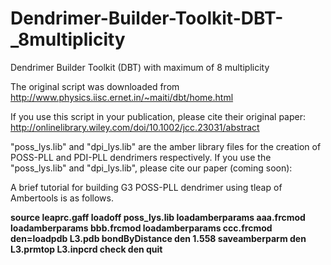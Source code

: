 # Dendrimer-Builder-Toolkit-DBT-_8multiplicity
Dendrimer Builder Toolkit (DBT) with maximum of 8 multiplicity


The original script was downloaded from http://www.physics.iisc.ernet.in/~maiti/dbt/home.html

If you use this script in your publication, please cite their original paper:
http://onlinelibrary.wiley.com/doi/10.1002/jcc.23031/abstract


"poss_lys.lib" and "dpi_lys.lib" are the amber library files for the creation of POSS-PLL and PDI-PLL dendrimers respectively. If you use the "poss_lys.lib" and "dpi_lys.lib", please cite our paper (coming soon):


A brief tutorial for building G3 POSS-PLL dendrimer using tleap of Ambertools is as follows.

**source leaprc.gaff
loadoff poss_lys.lib 
loadamberparams aaa.frcmod
loadamberparams bbb.frcmod
loadamberparams ccc.frcmod
den=loadpdb L3.pdb
bondByDistance den 1.558
saveamberparm den L3.prmtop L3.inpcrd
check den
quit**
